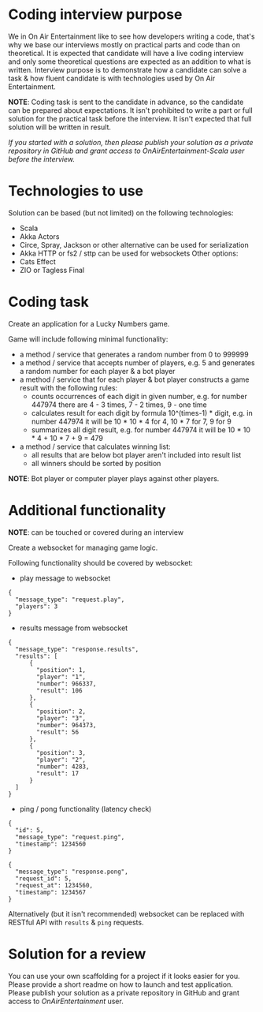 # Coding interview purpose

We in On Air Entertainment like to see how developers writing a code, that's why we base our interviews mostly on practical parts and code than on theoretical. 
It is expected that candidate will have a live coding interview and only some theoretical questions are expected as an addition to what is written.
Interview purpose is to demonstrate how a candidate can solve a task & how fluent candidate is with technologies used by On Air Entertainment.

**NOTE**:
Coding task is sent to the candidate in advance, so the candidate can be prepared about expectations. 
It isn't prohibited to write a part or full solution for the practical task before the interview.
It isn't expected that full solution will be written in result.

_If you started with a solution, then please publish your solution as a private repository in GitHub and grant
 access to OnAirEntertainment-Scala user before the interview._

# Technologies to use

Solution can be based (but not limited) on the following technologies:
- Scala
- Akka Actors
- Circe, Spray, Jackson or other alternative can be used for serialization
- Akka HTTP or fs2 / sttp can be used for websockets
Other options:
- Cats Effect
- ZIO or Tagless Final

# Coding task

Create an application for a Lucky Numbers game.

Game will include following minimal functionality:
- a method / service that generates a random number from 0 to 999999
- a method / service that accepts number of players, e.g. 5 and generates a random number for each player & a bot player
- a method / service that for each player & bot player constructs a game result with the following rules:
  - counts occurrences of each digit in given number, e.g. for number 447974 there are 4 - 3 times, 7 - 2 times, 9 - one time
  - calculates result for each digit by formula 10^(times-1) * digit, e.g. in number 447974 it will be 10 * 10 * 4 for 4, 10 * 7 for 7, 9 for 9  
  - summarizes all digit result, e.g. for number 447974 it will be 10 * 10 * 4 + 10 * 7 + 9 = 479
- a method / service that calculates winning list:
  - all results that are below bot player aren't included into result list
  - all winners should be sorted by position

**NOTE**:
Bot player or computer player plays against other players.

# Additional functionality 

**NOTE**: can be touched or covered during an interview

Create a websocket for managing game logic.

Following functionality should be covered by websocket:
- play message to websocket
```
{
  "message_type": "request.play",
  "players": 3
}
```
- results message from websocket
```
{
  "message_type": "response.results",
  "results": [
      {
        "position": 1, 
        "player": "1",
        "number": 966337, 
        "result": 106
      },
      {
        "position": 2, 
        "player": "3",
        "number": 964373, 
        "result": 56
      },
      {
        "position": 3, 
        "player": "2",
        "number": 4283, 
        "result": 17
      }
  ]
}
```
- ping / pong functionality (latency check)
```
{
  "id": 5,
  "message_type": "request.ping",
  "timestamp": 1234560
}
```
```
{
  "message_type": "response.pong",
  "request_id": 5,
  "request_at": 1234560,
  "timestamp": 1234567
}
```
Alternatively (but it isn't recommended) websocket can be replaced with RESTful API with `results` & `ping` requests.

# Solution for a review

You can use your own scaffolding for a project if it looks easier for you.
Please provide a short readme on how to launch and test application.
Please publish your solution as a private repository in GitHub and grant access to *OnAirEntertainment* user.
